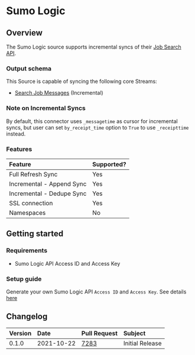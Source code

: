 # Sumo Logic

## Overview

The Sumo Logic source supports incremental syncs of their [Job Search API](https://help.sumologic.com/APIs/Search-Job-API/About-the-Search-Job-API).

### Output schema

This Source is capable of syncing the following core Streams:

* [Search Job Messages](https://help.sumologic.com/APIs/Search-Job-API/About-the-Search-Job-API) \(Incremental\)

### Note on Incremental Syncs

By default, this connector uses `_messagetime` as cursor for incremental syncs, but user can set `by_receipt_time` option to `True` to use `_receipttime` instead.

### Features

| Feature | Supported? |
| :--- | :--- |
| Full Refresh Sync | Yes |
| Incremental - Append Sync | Yes |
| Incremental - Dedupe Sync | Yes |
| SSL connection | Yes |
| Namespaces | No |

## Getting started

### Requirements

* Sumo Logic API Access ID and Access Key

### Setup guide

Generate your own Sumo Logic API `Access ID` and `Access Key`. See details [here](https://help.sumologic.com/Manage/Security/Access-Keys)

## Changelog

| Version | Date | Pull Request | Subject |
| :--- | :--- | :--- | :--- |
| 0.1.0 | 2021-10-22 | [7283](https://github.com/airbytehq/airbyte/pull/7283) | Initial Release |

